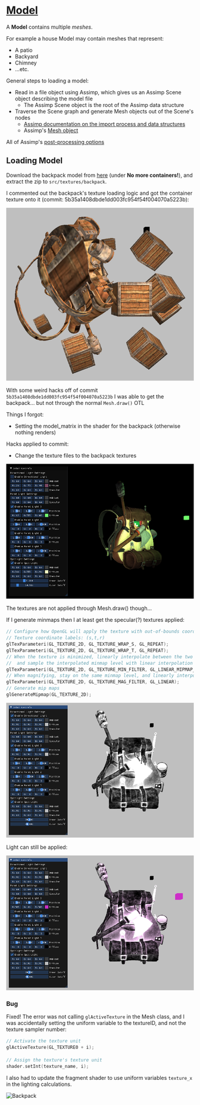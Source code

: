 # [Model](https://learnopengl.com/Model-Loading/Model)

A **Model** contains multiple *meshes*.

For example a house Model may contain meshes that represent:
* A patio
* Backyard
* Chimney
* ...etc.

General steps to loading a model:
* Read in a file object using Assimp, which gives us an Assimp Scene object describing the model file
    * The Assimp Scene object is the root of the Assimp data structure
* Traverse the Scene graph and generate Mesh objects out of the Scene's nodes
    * [Assimp documentation on the import process and data structures](https://assimp-docs.readthedocs.io/en/latest/usage/use_the_lib.html#data-structures)
    * Assimp's [Mesh object](https://assimp.sourceforge.net/lib_html/structai_mesh.html#details)

All of Assimp's [post-processing options](https://assimp.sourceforge.net/lib_html/postprocess_8h.html)

## Loading Model

Download the backpack model from [here](https://learnopengl.com/Model-Loading/Model) (under **No more containers!**), and extract the zip to `src/textures/backpack`.

I commented out the backpack's texture loading logic and got the container texture onto it (commit: 5b35a1408dbde1dd003fc954f54f004070a5223b):

![Container backpack](images/container_backpack.png)

With some weird hacks off of commit `5b35a1408dbde1dd003fc954f54f004070a5223b` I was able to get the backpack... but not through the normal `Mesh.draw()` OTL

Things I forgot:
* Setting the  model_matrix in the shader for the backpack (otherwise nothing renders)

Hacks applied to commit:
* Change the texture files to the backpack textures

![Backpack hack](images/weird_hack_backpack.png)

The textures are not applied through Mesh.draw() though...

If I generate minmaps then I at least get the specular(?) textures applied:

```cpp
// Configure how OpenGL will apply the texture with out-of-bounds coordinates
// Texture coordinate labels: (s,t,r)
glTexParameteri(GL_TEXTURE_2D, GL_TEXTURE_WRAP_S, GL_REPEAT);
glTexParameteri(GL_TEXTURE_2D, GL_TEXTURE_WRAP_T, GL_REPEAT);
// When the texture is minimized, linearly interpolate between the two closest minmaps
//  and sample the interpolated minmap level with linear interpolation
glTexParameteri(GL_TEXTURE_2D, GL_TEXTURE_MIN_FILTER, GL_LINEAR_MIPMAP_LINEAR);
// When magnifying, stay on the same minmap level, and linearly interpolate the color value
glTexParameteri(GL_TEXTURE_2D, GL_TEXTURE_MAG_FILTER, GL_LINEAR);
// Generate mip maps
glGenerateMipmap(GL_TEXTURE_2D);
```

![Black white backpack](images/bw_backpack.png)

Light can still be applied:

![Black white backpack purple light](images/bw_backpack_purple.png)

### Bug

Fixed! The error was not calling `glActiveTexture` in the Mesh class, and I was accidentally setting the uniform variable to the textureID, and not the texture sampler number:
```cpp
// Activate the texture unit
glActiveTexture(GL_TEXTURE0 + i);

// Assign the texture's texture unit
shader.setInt(texture_name, i);
```

I also had to update the fragment shader to use uniform variables `texture_x` in the lighting calculations.

![Backpack](images/backpack.gif)
